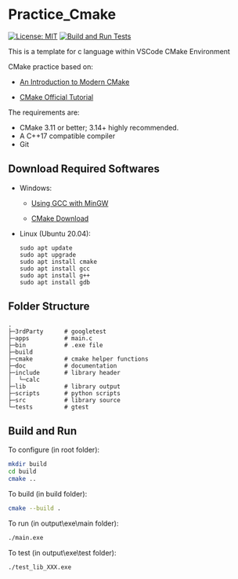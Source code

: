 # Practice_Cmake

[![License: MIT](https://img.shields.io/badge/License-MIT-yellow.svg)](https://opensource.org/licenses/MIT)
[![Build and Run Tests](https://github.com/ImChong/Template_Cmake/actions/workflows/buildRunTestWorkflow.yml/badge.svg)](https://github.com/ImChong/Template_Cmake/actions/workflows/buildRunTestWorkflow.yml)

This is a template for c language within VSCode CMake Environment

CMake practice based on:

- [An Introduction to Modern CMake](https://cliutils.gitlab.io/modern-cmake/)

- [CMake Official Tutorial](https://cmake.org/cmake/help/v3.25/guide/tutorial/index.html)

The requirements are:

- CMake 3.11 or better; 3.14+ highly recommended.
- A C++17 compatible compiler
- Git

## Download Required Softwares

- Windows:

  - [Using GCC with MinGW](https://code.visualstudio.com/docs/cpp/config-mingw)

  - [CMake Download](https://cmake.org/download/)

- Linux (Ubuntu 20.04):

  ```shell
  sudo apt update
  sudo apt upgrade
  sudo apt install cmake
  sudo apt install gcc
  sudo apt install g++
  sudo apt install gdb
  ```

## Folder Structure

```shell
.
├─3rdParty      # googletest
├─apps          # main.c
├─bin           # .exe file
├─build
├─cmake         # cmake helper functions
├─doc           # documentation
├─include       # library header
│  └─calc
├─lib           # library output
├─scripts       # python scripts
├─src           # library source
└─tests         # gtest
```

## Build and Run

To configure (in root folder):

```bash
mkdir build
cd build
cmake ..
```

To build (in build folder):

```bash
cmake --build .
```

To run (in output\exe\main folder):

```bash
./main.exe
```

To test (in output\exe\test folder):

```bash
./test_lib_XXX.exe
```
